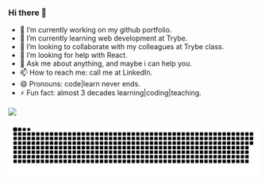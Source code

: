 ### Hi there 👋

<!--
**gabrielrodriguesleite/gabrielrodriguesleite** is a ✨ _special_ ✨ repository because its `README.md` (this file) appears on your GitHub profile.

Here are some ideas to get you started:
-->
- 🔭 I’m currently working on my github portfolio.
- 🌱 I’m currently learning web development at Trybe.
- 👯 I’m looking to collaborate with my colleagues at Trybe class.
- 🤔 I’m looking for help with React.
- 💬 Ask me about anything, and maybe i can help you.
- 📫 How to reach me: call me at LinkedIn.
- 😄 Pronouns: code|learn never ends.
- ⚡ Fun fact: almost 3 decades learning|coding|teaching.

<img align="center" height="170" src="https://github-readme-stats.vercel.app/api/top-langs/?username=eagrundy&layout=compact&langs_count=16&theme=dracula"/>

  ![Snake animation](https://github.com/gabrielrodriguesleite/gabrielrodriguesleite/blob/output/github-contribution-grid-snake.svg)
